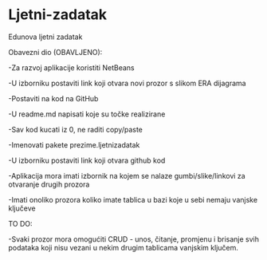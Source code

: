 # Ljetni-zadatak
Edunova ljetni zadatak

Obavezni dio (OBAVLJENO):

-Za razvoj aplikacije koristiti NetBeans

-U izborniku postaviti link koji otvara novi prozor s slikom ERA dijagrama

-Postaviti na kod na GitHub

-U readme.md napisati koje su točke realizirane

-Sav kod kucati iz 0, ne raditi copy/paste

-Imenovati pakete prezime.ljetnizadatak

-U izborniku postaviti link koji otvara github kod

-Aplikacija mora imati izbornik na kojem se nalaze gumbi/slike/linkovi za otvaranje drugih prozora

-Imati onoliko prozora koliko imate tablica u bazi koje u sebi nemaju vanjske ključeve

TO DO:



-Svaki prozor mora omogućiti CRUD - unos, čitanje, promjenu i brisanje svih podataka koji nisu vezani u nekim drugim tablicama vanjskim ključem.


